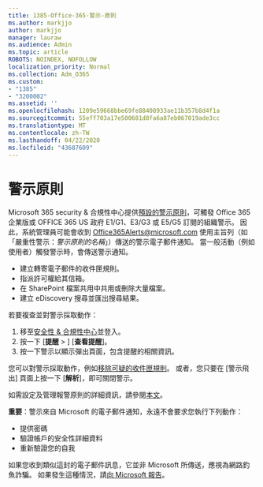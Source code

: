 ```yaml
---
title: 1385-Office-365-警示-原則
ms.author: markjjo
author: markjjo
manager: lauraw
ms.audience: Admin
ms.topic: article
ROBOTS: NOINDEX, NOFOLLOW
localization_priority: Normal
ms.collection: Adm_O365
ms.custom:
- "1385"
- "3200002"
ms.assetid: ''
ms.openlocfilehash: 1209e59668bbe69fe88408933ae11b357b8d4f1a
ms.sourcegitcommit: 55eff703a17e500681d8fa6a87eb067019ade3cc
ms.translationtype: MT
ms.contentlocale: zh-TW
ms.lasthandoff: 04/22/2020
ms.locfileid: "43687609"
---
```

# <a name="alert-policies"></a>警示原則

Microsoft 365 security & 合規性中心提供[預設的警示原則](https://docs.microsoft.com/office365/securitycompliance/alert-policies#default-alert-policies)，可觸發 Office 365 企業版或 OFFICE 365 US 政府 E1/G1、E3/G3 或 E5/G5 訂閱的組織警示。 因此，系統管理員可能會收到 Office365Alerts@microsoft.com 使用主旨列（如「嚴重性警示：*警示原則的名稱*」）傳送的警示電子郵件通知。 當一般活動（例如使用者）觸發警示時，會傳送警示通知。

- 建立轉寄電子郵件的收件匣規則。
- 指派許可權給其信箱。
- 在 SharePoint 檔案共用中共用或刪除大量檔案。
- 建立 eDiscovery 搜尋並匯出搜尋結果。

若要複查並對警示採取動作：

1. 移至[安全性 & 合規性中心](https://protection.office.com)並登入。
2. 按一下 [**提醒** > ] [**查看提醒**]。
3. 按一下警示以顯示彈出頁面，包含提醒的相關資訊。

您可以對警示採取動作，例如[移除可疑的收件匣規則](https://docs.microsoft.com/office365/securitycompliance/responding-to-a-compromised-email-account)。 或者，您只要在 [警示飛出] 頁面上按一下 [**解析**]，即可關閉警示。

如需設定及管理報警原則的詳細資訊，請參閱[本文](https://docs.microsoft.com/office365/securitycompliance/alert-policies)。

**重要**：警示來自 Microsoft 的電子郵件通知，永遠不會要求您執行下列動作：

- 提供密碼
- 驗證帳戶的安全性詳細資料
- 重新驗證您的自我

如果您收到類似這封的電子郵件訊息，它並非 Microsoft 所傳送，應視為網路釣魚詐騙。 如果發生這種情況，請[向 Microsoft 報告](https://docs.microsoft.com/office365/SecurityCompliance/report-junk-email-and-phishing-scams-in-outlook-on-the-web-eop)。